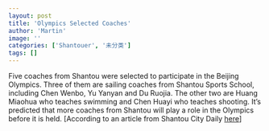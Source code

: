 ```yaml
---
layout: post
title: 'Olympics Selected Coaches'
author: 'Martin'
image: ''
categories: ['Shantouer', '未分类']
tags: []
---
```


Five coaches from Shantou were selected to participate in the Beijing Olympics. Three of them are sailing coaches from Shantou Sports School, including Chen Wenbo, Yu Yanyan and Du Ruojia. The other two are Huang Miaohua who teaches swimming and Chen Huayi who teaches shooting. It’s predicted that more coaches from Shantou will play a role in the Olympics before it is held. \[According to an article from Shantou City Daily [here](http://www.dahuawang.com/localnews/showlocal.asp?no=98106)\]

